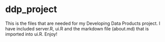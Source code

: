 ddp_project
===========


This is the files that are needed for my Developing Data Products project.
I have included server.R, ui.R and the markdown file (about.md) that is imported into ui.R.
Enjoy!
